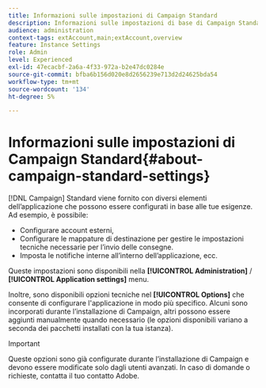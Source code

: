 ```yaml
---
title: Informazioni sulle impostazioni di Campaign Standard
description: Informazioni sulle impostazioni di base di Campaign Standard
audience: administration
context-tags: extAccount,main;extAccount,overview
feature: Instance Settings
role: Admin
level: Experienced
exl-id: 47ecacbf-2a6a-4f33-972a-b2e47dc0284e
source-git-commit: bfba6b156d020e8d2656239e713d2d24625bda54
workflow-type: tm+mt
source-wordcount: '134'
ht-degree: 5%

---
```


# Informazioni sulle impostazioni di Campaign Standard{#about-campaign-standard-settings}

[!DNL Campaign] Standard viene fornito con diversi elementi dell’applicazione che possono essere configurati in base alle tue esigenze. Ad esempio, è possibile:

* Configurare account esterni,
* Configurare le mappature di destinazione per gestire le impostazioni tecniche necessarie per l’invio delle consegne.
* Imposta le notifiche interne all’interno dell’applicazione, ecc.

Queste impostazioni sono disponibili nella **[!UICONTROL Administration]** / **[!UICONTROL Application settings]** menu.

Inoltre, sono disponibili opzioni tecniche nel **[!UICONTROL Options]** che consente di configurare l&#39;applicazione in modo più specifico. Alcuni sono incorporati durante l’installazione di Campaign, altri possono essere aggiunti manualmente quando necessario (le opzioni disponibili variano a seconda dei pacchetti installati con la tua istanza).

>[!IMPORTANT]
>
>Queste opzioni sono già configurate durante l’installazione di Campaign e devono essere modificate solo dagli utenti avanzati. In caso di domande o richieste, contatta il tuo contatto Adobe.
